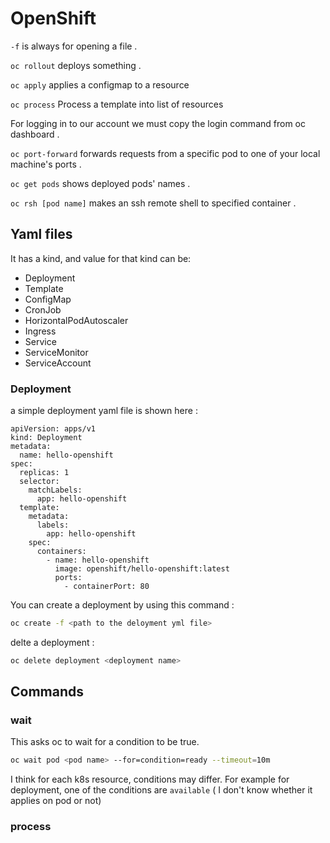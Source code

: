 # OpenShift

`-f` is always for opening a file . 

`oc rollout` deploys something . 

`oc apply` applies a configmap to a resource

`oc process` Process a template into list of resources

For logging in to our account we must copy the login command from oc dashboard . 

`oc port-forward` forwards requests from a specific pod to one of your local machine's ports . 

`oc get pods` shows deployed pods' names . 

`oc rsh [pod name]` makes an ssh remote shell to specified container . 

## Yaml files

It has a kind, and value for that kind can be:
* Deployment
* Template
* ConfigMap
* CronJob
* HorizontalPodAutoscaler
* Ingress
* Service
* ServiceMonitor
* ServiceAccount

### Deployment 
a simple deployment yaml file is shown here :
```helm
apiVersion: apps/v1
kind: Deployment
metadata:
  name: hello-openshift
spec:
  replicas: 1
  selector:
    matchLabels:
      app: hello-openshift
  template:
    metadata:
      labels:
        app: hello-openshift
    spec:
      containers:
        - name: hello-openshift
          image: openshift/hello-openshift:latest
          ports:
            - containerPort: 80
```
You can create a deployment by using this command : 
```bash
oc create -f <path to the deloyment yml file>
```

delte a deployment :
```bash
oc delete deployment <deployment name>
```


## Commands

### wait
This asks oc to wait for a condition to be true.

```bash
oc wait pod <pod name> --for=condition=ready --timeout=10m
```

I think for each k8s resource, conditions may differ. For example for deployment, one of the conditions are `available` ( I don't know whether it applies on pod or not)

### process

